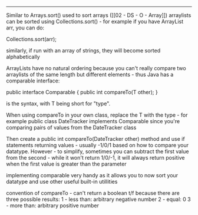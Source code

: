 
----
Similar to Arrays.sort() used to sort arrays ([[02 - DS - O - Array]]) arraylists can be sorted using Collections.sort() - for example if you have ArrayList<Integer> arr, you can do:

Collections.sort(arr);

similarly, if run with an array of strings, they will become sorted alphabetically

ArrayLists have no natural ordering because you can't really compare two arraylists of the same length but different elements - thus Java has a comparable interface:

public interface Comparable<T> {
	public int compareTo(T other);
}

is the syntax, with T being short for "type".

When using compareTo in your own class, replace the T with the type - for example public class DateTracker implements Comparable<DateTracker> since you're comparing pairs of values from the DateTracker class

Then create a public int compareTo(DateTracker other) method and use if statements returning values - usually -1/0/1 based on how to compare your datatype. However - to simplify, sometimes you can subtract the first value from the second - while it won't return 1/0/-1, it will always return positive when the first value is greater than the parameter

implementing comparable very handy as it allows you to now sort your datatype and use other useful built-in utillities


convention of compareTo - can't return a boolean t/f because there are three possible results:
1 - less than: arbitrary negative number
2 - equal: 0
3 - more than: arbitrary positive number

